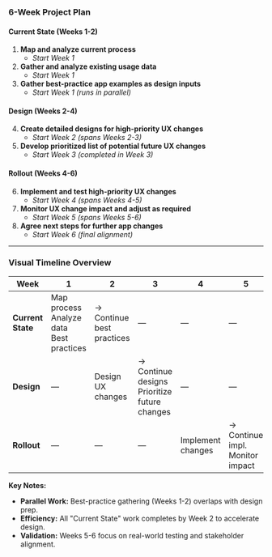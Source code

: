 ### **6-Week Project Plan**  

#### **Current State (Weeks 1-2)**  
1. **Map and analyze current process**  
   - *Start Week 1*  
2. **Gather and analyze existing usage data**  
   - *Start Week 1*  
3. **Gather best-practice app examples as design inputs**  
   - *Start Week 1* *(runs in parallel)*  

#### **Design (Weeks 2-4)**  
4. **Create detailed designs for high-priority UX changes**  
   - *Start Week 2* *(spans Weeks 2-3)*  
5. **Develop prioritized list of potential future UX changes**  
   - *Start Week 3* *(completed in Week 3)*  

#### **Rollout (Weeks 4-6)**  
6. **Implement and test high-priority UX changes**  
   - *Start Week 4* *(spans Weeks 4-5)*  
7. **Monitor UX change impact and adjust as required**  
   - *Start Week 5* *(spans Weeks 5-6)*  
8. **Agree next steps for further app changes**  
   - *Start Week 6* *(final alignment)*  

---

### **Visual Timeline Overview**  
| **Week**  | **1**          | **2**          | **3**          | **4**          | **5**          | **6**          |  
|-----------|----------------|----------------|----------------|----------------|----------------|----------------|  
| **Current State** | Map process<br>Analyze data<br>Best practices | → Continue best practices | — | — | — | — |  
| **Design**        | —              | Design UX changes | → Continue designs<br>Prioritize future changes | — | — | — |  
| **Rollout**       | —              | —              | —              | Implement changes | → Continue impl.<br>Monitor impact | Final adjustments<br>Agree next steps |  

**Key Notes:**  
- **Parallel Work:** Best-practice gathering (Weeks 1-2) overlaps with design prep.  
- **Efficiency:** All "Current State" work completes by Week 2 to accelerate design.  
- **Validation:** Weeks 5-6 focus on real-world testing and stakeholder alignment.  

